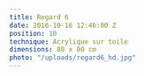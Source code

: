 ```yaml
---
title: Regard 6
date: 2016-10-16 12:46:00 Z
position: 10
technique: Acrylique sur toile
dimensions: 80 x 80 cm
photo: "/uploads/regard6_hd.jpg"
---
```


